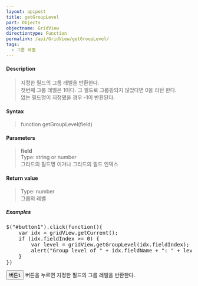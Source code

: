 ```yaml
---
layout: apipost
title: getGroupLevel
part: Objects
objectname: GridView
directiontype: Function
permalink: /api/GridView/getGroupLevel/
tags: 
  - 그룹 레벨
---
```


<script>
var gridView;
var dataProvider;
    
$(document).ready( function() {

    RealGridJS.setTrace(false);
    RealGridJS.setRootContext("/script");
    
    dataProvider = new RealGridJS.LocalDataProvider();
    gridView = new RealGridJS.GridView("realgrid");
    gridView.setDataSource(dataProvider);

    setFields(dataProvider);
  	setColumns(gridView);

    var data = [
        ["가수", "여자", "정수라", "1988-09-02", "99", "90", "90", "100", "100", "90"],
        ["배우", "여자", "송윤아", "1990-02-18", "33", "90", "70", "60", "100", "80"],
        ["배우", "여자", "전도연", "1991-08-21", "22", "90", "70", "60", "100", "80"],
        ["가수", "여자", "이선희", "1978-01-19", "33", "90", "70", "60", "100", "80"],
        ["배우", "여자", "하지원", "1979-12-09", "11", "90", "70", "60", "100", "80"],
        ["가수", "여자", "소찬휘", "1987-05-12", "55", "90", "70", "60", "100", "80"],
        ["가수", "여자", "박정현", "1980-08-06", "22", "90", "70", "60", "100", "80"],
        ["배우", "여자", "전지현", "1977-03-28", "44", "90", "70", "60", "100", "80"]
    ];
    dataProvider.setRows(data);

    gridView.groupBy(["field1", "field2"]);

    gridView.setCurrent({itemIndex:2, column:"col1", dataRow:0, fieldName:"field1"})

    $("#button1").click(function(){
		var idx = gridView.getCurrent();
    	if (idx.fieldIndex >= 0) {
        	var level = gridView.getGroupLevel(idx.fieldIndex);
        	alert("Group level of " + idx.fieldName + ": " + level);
    	}
    })

});

//다섯개의 필드를 가진 배열 객체를 생성합니다.
function setFields(provider) {
    var fields = [{
		fieldName: "field1"
    }, {
        fieldName: "field2"
    }, {
        fieldName: "field3"
    }, {
        fieldName: "field4",
        dataType: "datetime"
    }, {
        fieldName: "field5",
        dataType: "number"
    }, {
        fieldName: "field6",
        dataType: "number"
    },{
        fieldName: "field7",
        dataType: "number"
    }, {
        fieldName: "field8",
        dataType: "number"
    }, {
        fieldName: "field9",
        dataType: "number"
    }, {
        fieldName: "field10",
        dataType: "number"
    }];

    //DataProvider의 setFields함수로 필드를 입력합니다.    
    provider.setFields(fields);    
}

//필드와 연결된 컬럼 배열 객체를 생성합니다.
function setColumns(grid) {
    var columns = [{
        name: "col1",
        fieldName: "field1",
        header : {
            text: "직업"
        },
        width : 60            
    }, {
        name: "col2",
        fieldName: "field2",
        header : {
            text: "성별"
        },
        editor : {
            type: "dropDown",
            dropDownCount: 2,
            values: ["남자", "여자"],
            labels: ["남", "여"],
            lookupDisplay: true
        },
        width: 50
    }, {
        name: "col3",
        fieldName: "field3",
        header : {
            text: "이름"
        },
        width: 80
    }, {
        name: "col4",
        fieldName: "field4",
        header : {
            text: "생일"
        },
        editor: {
            type: "date",
            datetimeFormat: "yyyy-MM-dd"
        },
        width: 90
    }, {
        name: "col5",
        fieldName: "field5",
        header : {
            text: "수학"
        },
        editor : {
            type: "number"
        },
        styles: {
            textAlignment: "far"
        },
        width: 80
    }, {
        name: "col6",
        fieldName: "field6",
        header : {
        	text: "민법"
        },
        width: 80
    }, {
        name: "col7",
        fieldName: "field7",
        header : {
            text: "한국사"
        },
        width: 80
    }, {
        name: "col8",
        fieldName: "field8",
        header : {
            text: "영어"
        },
        width: 80
    }, {
        name: "col9",
        fieldName: "field9",
        header : {
            text: "과학"
        },
        width: 80
    }, {
        name: "col10",
        fieldName: "field10",
        header : {
            text: "사회"
        },
        width: 80
    }];

    //컬럼을 GridView에 입력 합니다.
    grid.setColumns(columns);

}

</script>

#### Description

> 지정한 필드의 그룹 레벨을 반환한다.  
> 첫번째 그룹 레벨은 1이다. 그 필드로 그룹핑되지 않았다면 0을 리턴 한다.  
> 없는 필드명이 지정됐을 경우 -1이 반환된다.  

#### Syntax

> function getGroupLevel(field)

#### Parameters

> **field**  
> Type: string or number  
> 그리드의 필드명 이거나 그리드의 필드 인덱스  

#### Return value

> Type: number  
> 그룹의 레벨  

##### Examples 

<pre class="prettyprint">
$("#button1").click(function(){
    var idx = gridView.getCurrent();
    if (idx.fieldIndex >= 0) {
        var level = gridView.getGroupLevel(idx.fieldIndex);
        alert("Group level of " + idx.fieldName + ": " + level);
    }
})
</pre>

<button id="button1" class="btn btn-success btn-xs">버튼1</button> 버튼을 누르면 지정한 필드의 그룹 레벨을 반환한다.

<div id="realgrid" style="width: 100%; height: 300px;"></div>
<p></p>


